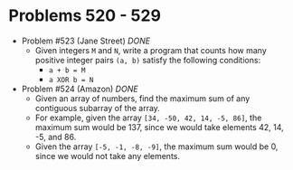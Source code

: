 # Problems 520 - 529

* Problem #523 (Jane Street) *DONE*
    * Given integers `M` and `N`, write a program that counts how many positive integer pairs `(a, b)` satisfy the following conditions:
        * `a + b = M`
        * `a XOR b = N`
* Problem #524 (Amazon) *DONE*
    * Given an array of numbers, find the maximum sum of any contiguous subarray of the array.
    * For example, given the array `[34, -50, 42, 14, -5, 86]`, the maximum sum would be 137, since we would take elements 42, 14, -5, and 86.
    * Given the array `[-5, -1, -8, -9]`, the maximum sum would be 0, since we would not take any elements.